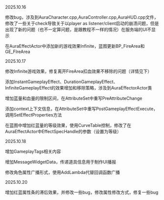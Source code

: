 2025.10.16



修改bug，涉及到AuraCharacter.cpp,AuraController.cpp,AuraHUD.cpp文件，修改了一些关于check导致关于以player as listener/client启动的崩溃问题，但是出现了新的问题（也不一定算问题，是跟教程不一样的情况）在服务端的UI不显示

在AuraEffectActor中添加新的游戏效果Infinite，蓝图更新BP_FireArea和GE_FIreArea



2025.10.17

修改Infinite游戏效果，修复离开FireArea扣血效果不移除的问题（详情见下）

添加InstantGameplayEffect、DurationGameplayEffect、InfiniteGameplayEffect的效果增加和移除策略，涉及到AuraEffectorActor类

增加蓝量和血量的限制区间，在AttributeSet中重写PreAttributeChange

添加context上下文信息，在AttributeSet中重写PostGameplayEffectExecute，调用SetEffectProperties方法

在蓝图中增加红蓝量的等级效果，使用CurveTable控制，修改了在AuraEffectActor中EffectSpecHandle的参数（设置为等级）





2025.10.18

增加GameplayTags相关内容

增加MessageWidgetData，传递道具信息用于制作UI播报

修改角色属性广播形式，使用AddLambda代替回调函数广播



2025.10.20



增加红蓝属性条的滞后效果，并修改一些bug，修改属性修改方式，修复一些bug




